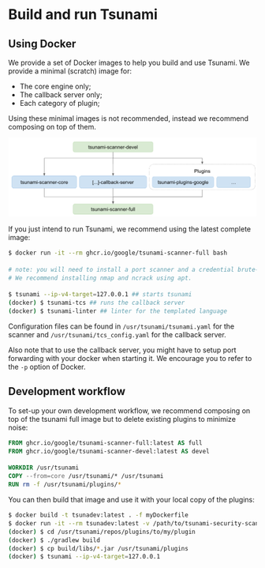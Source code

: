 # Build and run Tsunami

## Using Docker

We provide a set of Docker images to help you build and use Tsunami. We provide
a minimal (scratch) image for:

- The core engine only;
- The callback server only;
- Each category of plugin;

Using these minimal images is not recommended, instead we recommend composing
on top of them.

![docker-images](img/docker-images.png)

If you just intend to run Tsunami, we recommend using the latest complete
image:

```sh
$ docker run -it --rm ghcr.io/google/tsunami-scanner-full bash

# note: you will need to install a port scanner and a credential brute-forcer.
# We recommend installing nmap and ncrack using apt.

$ tsunami --ip-v4-target=127.0.0.1 ## starts tsunami
(docker) $ tsunami-tcs ## runs the callback server
(docker) $ tsunami-linter ## linter for the templated language
```

Configuration files can be found in `/usr/tsunami/tsunami.yaml` for the scanner
and `/usr/tsunami/tcs_config.yaml` for the callback server.

Also note that to use the callback server, you might have to setup port
forwarding with your docker when starting it. We encourage you to refer to the
`-p` option of Docker.

## Development workflow

To set-up your own development workflow, we recommend composing on top of the
tsunami full image but to delete existing plugins to minimize noise:

```dockerfile
FROM ghcr.io/google/tsunami-scanner-full:latest AS full
FROM ghcr.io/google/tsunami-scanner-devel:latest AS devel

WORKDIR /usr/tsunami
COPY --from=core /usr/tsunami/* /usr/tsunami
RUN rm -f /usr/tsunami/plugins/*
```

You can then build that image and use it with your local copy of the plugins:

```sh
$ docker build -t tsunadev:latest . -f myDockerfile
$ docker run -it --rm tsunadev:latest -v /path/to/tsunami-security-scanner-plugins:/usr/tsunami/repos/plugins bash
(docker) $ cd /usr/tsunami/repos/plugins/to/my/plugin
(docker) $ ./gradlew build
(docker) $ cp build/libs/*.jar /usr/tsunami/plugins
(docker) $ tsunami --ip-v4-target=127.0.0.1
```
